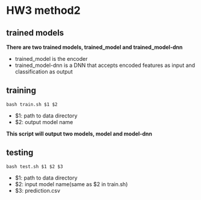 # HW3 method2

## trained models
__There are two trained models, trained_model and trained_model-dnn__
* trained_model is the encoder  
* trained_model-dnn is a DNN that accepts encoded features as input and classification as output

## training
    bash train.sh $1 $2

* $1: path to data directory
* $2: output model name

**This script will output two models, model and model-dnn**

## testing
    bash test.sh $1 $2 $3

* $1: path to data directory
* $2: input model name(same as $2 in train.sh)
* $3: prediction.csv
